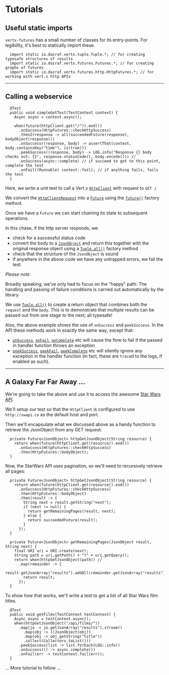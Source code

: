 # Tutorials

## Useful static imports

`vertx-futures` has a small number of classes for its entry-points. 
For legibility, it's best to statically import these.

```
  import static io.dazraf.vertx.tuple.Tuple.*; // for creating typesafe structures of results
  import static io.dazraf.vertx.futures.Futures.*; // for creating graphs of futures
  import static io.dazraf.vertx.futures.http.HttpFutures.*; // for working with vert.x http APIs
```

---

## Calling a webservice

```
  @Test
  public void simpleGetTest(TestContext context) {
    Async async = context.async();

    when(future(httpClient.get("/")).end())
      .onSuccess(HttpFutures::checkHttpSuccess)
      .then2(response -> all(succeededFuture(response), bodyObject(response)))
      .onSuccess((response, body) -> assertThat(context, body.containsKey("time"), is(true)))
      .peekSuccess((response, body) -> LOG.info("Response {} body checks out: {}", response.statusCode(), body.encode())) // 
      .onSuccess(async::complete) // if succeed to get to this point, complete the test
      .onFail((Runnable) context::fail); // if anything fails, fails the test
  }
```

Here, we write a unit test to call a Vert.x [`HttpClient`](http://vertx.io/docs/apidocs/io/vertx/core/http/HttpClient.html) with request to `GET /`.

We convert the [`HttpClientRequest`](http://vertx.io/docs/apidocs/io/vertx/core/http/HttpClientRequest.html) 
into a [`Future`](http://vertx.io/docs/apidocs/io/vertx/core/Future.html) using the 
[`future()`](apiDocs/io/dazraf/vertx/futures/http/HttpFutures.html#future-io.vertx.core.http.HttpClientRequest-) 
factory method.

Once we have a `Future` we can start chaining its state to subsequent operations.

In this chase, if the http server responds, we:

* check for a successful status code
* convert the body to a [`JsonObject`](http://vertx.io/docs/apidocs/io/vertx/core/json/JsonObject.html) and return this 
together with the original response object using a [`Tuple.all()`](apidocs/io/dazraf/vertx/futures/tuple/Tuple.html#all-T1-T2-) factory method
* check that the structure of the `JsonObject` is sound
* if anywhere in the above code we have any untrapped errors, we fail the test.

*Please note* 

Broadly speaking, we've only had to focus on the "happy" path. 
The handling and passing of failure conditions is carried out automatically by the library. 

We use [`Tuple.all()`](apidocs/io/dazraf/vertx/futures/tuple/Tuple.html#all-T1-T2-) to create a return object that combines both the `request` and the `body`. 
This is to demonstrate that multiple results can be passed out from one stage to the next; all typesafe!

Also, the above example shows the use of `onSuccess` and `peekSuccess`. 
In the API these methods work in exactly the same way, except that:

* [`onSuccess`](apidocs/io/dazraf/vertx/futures/Futures.html#onSuccess-java.util.function.Consumer-), 
[`onFail`](apidocs/io/dazraf/vertx/futures/Futures.html#onFail-java.util.function.Consumer-),
[`onComplete`](apidocs/io/dazraf/vertx/futures/Futures.html#onComplete-java.util.function.Consumer-) etc 
will cause the flow to fail if the passed in handler function throws an exception
* [`peekSuccess`](apidocs/io/dazraf/vertx/futures/Futures.html#peekSuccess-java.util.function.Consumer-), 
[`peekFail`](apidocs/io/dazraf/vertx/futures/Futures.html#peekFail-java.util.function.Consumer-), 
[`peekComplete`](apidocs/io/dazraf/vertx/futures/Futures.html#peekComplete-java.util.function.Consumer-) etc
will silently ignore any exception in the handler function (in fact, these are `trace`d to the logs, if enabled as such).


---

## A Galaxy Far Far Away ... 

We're going to take the above and use it to access the awesome [Star Wars API](http://swapi.co).

We'll setup our test so that the `HttpClient` is configured to use `http://swapi.co` as the default host and port.

Then we'll encapsulate what we discussed above as a handy function to retrieve the JsonObject from any GET request:

```
  private Future<JsonObject> httpGetJsonObject(String resource) {
    return when(future(httpClient.get(resource)).end())
      .onSuccess(HttpFutures::checkHttpSuccess)
      .then(HttpFutures::bodyObject);
  }

```

Now, the StarWars API uses pagination, so we'll need to recursively retrieve all pages:

```
  private Future<JsonObject> httpGetJsonObject(String resource) {
    return when(future(httpClient.get(resource)).end())
      .onSuccess(HttpFutures::checkHttpSuccess)
      .then(HttpFutures::bodyObject)
      .then(result -> {
        String next = result.getString("next");
        if (next != null) {
          return getRemainingPages(result, next);
        } else {
          return succeededFuture(result);
        }
      });
  }

  private Future<JsonObject> getRemainingPages(JsonObject result, String next) {
    final URI uri = URI.create(next);
    String path = uri.getPath() + "?" + uri.getQuery();
    return when(httpGetJsonObject(path)) //
      .map(remainder -> {
        result.getJsonArray("results").addAll(remainder.getJsonArray("results"));
        return result;
      });
  }
```

To show how that works, we'll write a test to get a list of all Star Wars film titles.

```
  @Test
  public void getFilms(TestContext testContext) {
    Async async = testContext.async();
    when(httpGetJsonObject("/api/films/"))
      .map(jo -> jo.getJsonArray("results").stream()
        .map(obj -> ((JsonObject)obj))
        .map(obj -> obj.getString("title"))
        .collect(Collectors.toList()))
      .peekSuccess(list -> list.forEach(LOG::info))
      .onSuccess(() -> async.complete())
      .onFail(err -> testContext.fail(err));
  }
```

... More tutorial to follow ...